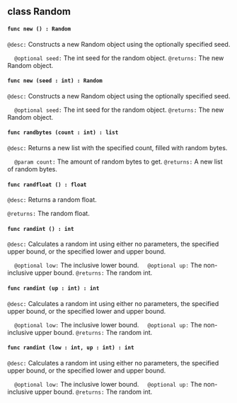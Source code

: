 ## class Random

#### ```func new () : Random```


```@desc:``` Constructs a new Random object using the optionally specified seed.

&nbsp;&nbsp;&nbsp;&nbsp;```@optional seed:``` The int seed for the random object.
```@returns:``` The new Random object.

#### ```func new (seed : int) : Random```


```@desc:``` Constructs a new Random object using the optionally specified seed.

&nbsp;&nbsp;&nbsp;&nbsp;```@optional seed:``` The int seed for the random object.
```@returns:``` The new Random object.

#### ```func randbytes (count : int) : list```


```@desc:``` Returns a new list with the specified count, filled with random bytes.

&nbsp;&nbsp;&nbsp;&nbsp;```@param count:``` The amount of random bytes to get.
```@returns:``` A new list of random bytes.

#### ```func randfloat () : float```


```@desc:``` Returns a random float.

```@returns:``` The random float.

#### ```func randint () : int```


```@desc:``` Calculates a random int using either no parameters, the specified upper bound, or the specified lower and upper bound.

&nbsp;&nbsp;&nbsp;&nbsp;```@optional low:``` The inclusive lower bound.
&nbsp;&nbsp;&nbsp;&nbsp;```@optional up:``` The non-inclusive upper bound.
```@returns:``` The random int.

#### ```func randint (up : int) : int```


```@desc:``` Calculates a random int using either no parameters, the specified upper bound, or the specified lower and upper bound.

&nbsp;&nbsp;&nbsp;&nbsp;```@optional low:``` The inclusive lower bound.
&nbsp;&nbsp;&nbsp;&nbsp;```@optional up:``` The non-inclusive upper bound.
```@returns:``` The random int.

#### ```func randint (low : int, up : int) : int```


```@desc:``` Calculates a random int using either no parameters, the specified upper bound, or the specified lower and upper bound.

&nbsp;&nbsp;&nbsp;&nbsp;```@optional low:``` The inclusive lower bound.
&nbsp;&nbsp;&nbsp;&nbsp;```@optional up:``` The non-inclusive upper bound.
```@returns:``` The random int.

